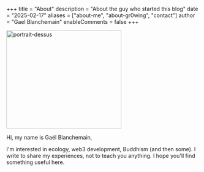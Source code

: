 +++
title = "About"
description = "About the guy who started this blog"
date = "2025-02-17"
aliases = ["about-me", "about-gr0wing", "contact"]
author = "Gael Blanchemain"
enableComments = false
+++


<img class="alignleft size-medium wp-image-6887" src="http://www.gr0wing.com/wp-content/uploads/2013/03/portrait-dessus-300x257.jpg" alt="portrait-dessus" width="300" height="257" srcset="https://www.gr0wing.com/wp-content/uploads/2013/03/portrait-dessus-300x257.jpg 300w, https://www.gr0wing.com/wp-content/uploads/2013/03/portrait-dessus.jpg 541w" sizes="(max-width: 300px) 100vw, 300px" /> 

Hi, my name is Gaël Blanchemain, 

I'm interested in ecology, web3 development, Buddhism (and then some). I write to share my experiences, not to teach you anything. I hope you'll find something useful here.
